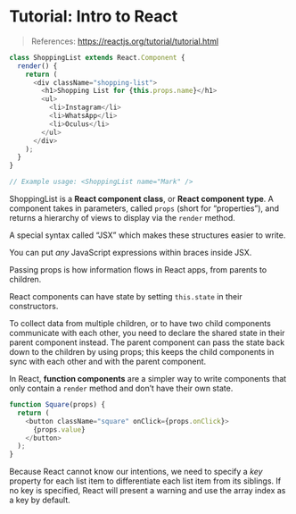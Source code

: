 # Tutorial: Intro to React

> References:
> https://reactjs.org/tutorial/tutorial.html


```js
class ShoppingList extends React.Component {
  render() {
    return (
      <div className="shopping-list">
        <h1>Shopping List for {this.props.name}</h1>
        <ul>
          <li>Instagram</li>
          <li>WhatsApp</li>
          <li>Oculus</li>
        </ul>
      </div>
    );
  }
}

// Example usage: <ShoppingList name="Mark" />
```

ShoppingList is a **React component class**, or **React component type**. A component takes in parameters, called `props` (short for “properties”), and returns a hierarchy of views to display via the `render` method.

A special syntax called “JSX” which makes these structures easier to write. 

You can put *any* JavaScript expressions within braces inside JSX. 

Passing props is how information flows in React apps, from parents to children.

React components can have state by setting `this.state` in their constructors. 

To collect data from multiple children, or to have two child components communicate with each other, you need to declare the shared state in their parent component instead. The parent component can pass the state back down to the children by using props; this keeps the child components in sync with each other and with the parent component.

In React, **function components** are a simpler way to write components that only contain a `render` method and don’t have their own state.

```js
function Square(props) {
  return (
    <button className="square" onClick={props.onClick}>
      {props.value}
    </button>
  );
}
```

Because React cannot know our intentions, we need to specify a *key* property for each list item to differentiate each list item from its siblings. If no key is specified, React will present a warning and use the array index as a key by default.